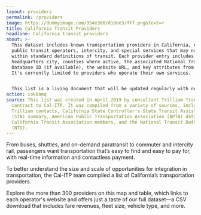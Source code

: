 ```yaml
---
layout: providers
permalink: /providers
image: https://dummyimage.com/354x360/d1dee3/fff.png&text=+
title: California Transit Providers
headline: California transit providers
about: >-
  This dataset includes known transportation providers in California, covering
  public transit operators, intercity, and special services that may not fall
  within standard definitions of transit. Each provider entry includes its
  headquarters city, counties where active, the associated National Transit
  Database ID (if available), the website URL, and key attributes from the NTD.
  It's currently limited to providers who operate their own services. 


  This list is a living document that will be updated regularly with new service provider information. If you have comments, additions, or corrections to this dataset, we're working on ways for you to share that feedback. Please check back soon.
action: iok8amq
source: This list was created in April 2019 by consultant Trillium Transit under
  contract to Cal-ITP. It was compiled from a variety of sources, including
  Trillium contacts, California State Controller's State Transit Assistance
  (STA) summary, American Public Transportation Association (APTA) database,
  California Transit Association members, and the National Transit Database
  (NTD).
---
```

From buses, shuttles, and on-demand paratransit to commuter and intercity rail, passengers want transportation that’s easy to find and easy to pay for, with real-time information and contactless payment.

To better understand the size and scale of opportunities for integration in transportation, the Cal-ITP team compiled a list of California’s transportation providers.

Explore the more than 300 providers on this map and table, which links to each operator's website and offers just a taste of our full dataset—a CSV download that includes fare revenues, fleet size, vehicle type, and more.